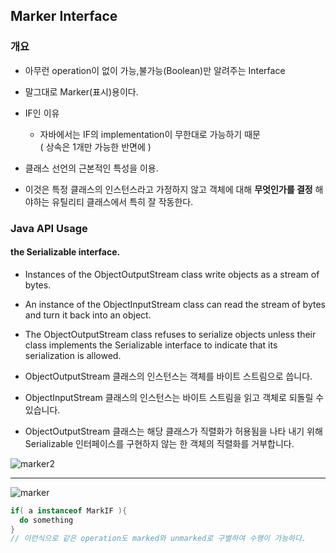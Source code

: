 ## Marker Interface

### 개요

- 아무런 operation이 없이 가능,불가능(Boolean)만 알려주는 Interface
- 말그대로 Marker(표시)용이다.
- IF인 이유
  - 자바에서는 IF의 implementation이 무한대로 가능하기 때문  
    ( 상속은 1개만 가능한 반면에 )


- 클래스 선언의 근본적인 특성을 이용.
- 이것은 특정 클래스의 인스턴스라고 가정하지 않고 객체에 대해 **무엇인가를 결정** 해야하는 유틸리티 클래스에서 특히 잘 작동한다.

### Java API Usage

#### the Serializable interface.

- Instances of the ObjectOutputStream class write objects as a stream of bytes.
- An instance of the ObjectInputStream class can read the stream of bytes and turn it back into an object.
- The ObjectOutputStream class refuses to serialize objects unless their class implements the Serializable interface to indicate that its serialization is allowed.


- ObjectOutputStream 클래스의 인스턴스는 객체를 바이트 스트림으로 씁니다.
- ObjectInputStream 클래스의 인스턴스는 바이트 스트림을 읽고 객체로 되돌릴 수 있습니다.
- ObjectOutputStream 클래스는 해당 클래스가 직렬화가 허용됨을 나타 내기 위해 Serializable 인터페이스를 구현하지 않는 한 객체의 직렬화를 거부합니다.


![marker2](http://i.imgur.com/fOMQcEi.png)


***

![marker](http://i.imgur.com/Suin4xD.png)

```java
if( a instanceof MarkIF ){
  do something
}
// 이런식으로 같은 operation도 marked와 unmarked로 구별하여 수행이 가능하다.
```
